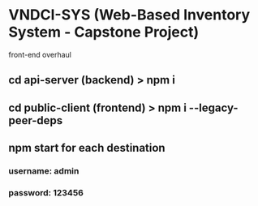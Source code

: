 # VNDCI-SYS (Web-Based Inventory System - Capstone Project)
front-end overhaul

## cd api-server (backend) > npm i
## cd public-client (frontend) > npm i --legacy-peer-deps


## npm start for each destination 

### username: admin
### password: 123456

